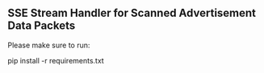 ## SSE Stream Handler for Scanned Advertisement Data Packets

Please make sure to run:

pip install -r requirements.txt

